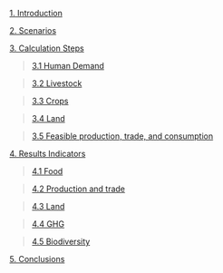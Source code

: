 [1. Introduction](https://github.com/FableCalculator/DocumentationWiki/wiki/1_Introduction)

[2. Scenarios](https://github.com/FableCalculator/DocumentationWiki/wiki/2_Scenarios)

[3. Calculation Steps](https://github.com/FableCalculator/DocumentationWiki/wiki/3_Calculation-Steps)

> [3.1 Human Demand](https://github.com/FableCalculator/DocumentationWiki/wiki/3_1.-Human-Demand)

> [3.2 Livestock](https://github.com/FableCalculator/DocumentationWiki/wiki/3_2.-Livestock)

> [3.3 Crops](https://github.com/FableCalculator/DocumentationWiki/wiki/3_3.-Crops)

> [3.4 Land](https://github.com/FableCalculator/DocumentationWiki/wiki/3.4-Land)

> [3.5 Feasible production, trade, and consumption](https://github.com/FableCalculator/DocumentationWiki/wiki/3_5.-Feasible-production,-trade,-and-consumption)

[4. Results Indicators](https://github.com/FableCalculator/DocumentationWiki/wiki/4_Results-Indicators)

> [4.1 Food](https://github.com/FableCalculator/DocumentationWiki/wiki/4_1.-Food)

> [4.2 Production and trade](https://github.com/FableCalculator/DocumentationWiki/wiki/4_2.-Production-and-trade)

> [4.3 Land](https://github.com/FableCalculator/DocumentationWiki/wiki/4_3.-Land)

> [4.4 GHG](https://github.com/FableCalculator/DocumentationWiki/wiki/4_4.-GHG)

> [4.5 Biodiversity](https://github.com/FableCalculator/DocumentationWiki/wiki/4_5.-Biodiversity)

[5. Conclusions](https://github.com/FableCalculator/DocumentationWiki/wiki/5_0.-Conclusion)